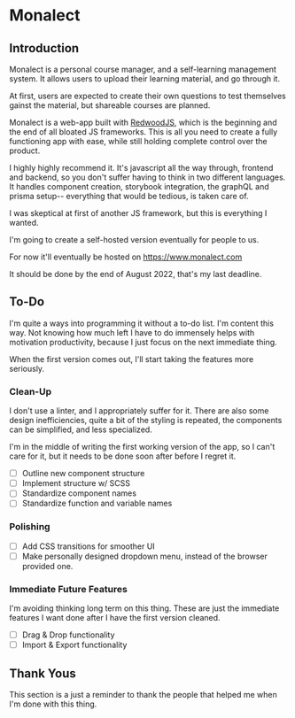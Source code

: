 # Monalect

## Introduction

Monalect is a personal course manager, and a self-learning management system. It allows users to upload their learning material, and go through it.

At first, users are expected to create their own questions to test themselves gainst the material, but shareable courses are planned.

Monalect is a web-app built with [RedwoodJS](https://redwoodjs.com/), which is the beginning and the end of  all bloated JS frameworks. This is all you need to create a fully functioning app with ease, while still holding complete control over the product.

I highly highly recommend it. It's javascript all the way through, frontend and backend, so you don't suffer having to think in two different languages. It handles component creation, storybook integration, the graphQL and prisma setup-- everything that would be tedious, is taken care of.

I was skeptical at first of another JS framework, but this is everything I wanted. 

I'm going to create a self-hosted version eventually for people to us.

For now it'll eventually be hosted on https://www.monalect.com 

It should be done by the end of August 2022, that's my last deadline.

## To-Do

I'm quite a ways into programming it without a to-do list. I'm content this way. Not knowing how much left I have to do immensely helps with motivation productivity, because I just focus on the next immediate thing.

When the first version comes out, I'll start taking the features more seriously.

### Clean-Up

I don't use a linter, and I appropriately suffer for it. There are also some design inefficiencies, quite a bit of the styling is repeated, the components can be simplified, and less specialized.

I'm in the middle of writing the first working version of the app, so I can't care for it, but it needs to be done soon after before I regret it.

+ [ ] Outline new component structure
+ [ ] Implement structure w/ SCSS
+ [ ] Standardize component names
+ [ ] Standardize function and variable names
 
### Polishing 

+ [ ] Add CSS transitions for smoother UI
+ [ ] Make personally designed dropdown menu, instead of the browser provided one.

### Immediate Future Features

I'm avoiding thinking long term on this thing. These are just the immediate features I want done after I have the first version cleaned.

+ [ ] Drag & Drop functionality 
+ [ ] Import & Export functionality

## Thank Yous

This section is a just a reminder to thank the people that helped me when I'm done with this thing.
